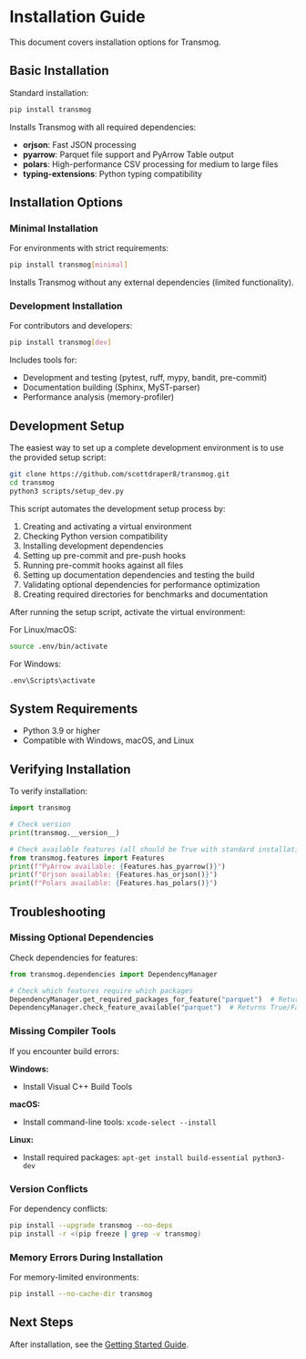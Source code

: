 # Installation Guide

This document covers installation options for Transmog.

## Basic Installation

Standard installation:

```bash
pip install transmog
```

Installs Transmog with all required dependencies:

- **orjson**: Fast JSON processing
- **pyarrow**: Parquet file support and PyArrow Table output
- **polars**: High-performance CSV processing for medium to large files
- **typing-extensions**: Python typing compatibility

## Installation Options

### Minimal Installation

For environments with strict requirements:

```bash
pip install transmog[minimal]
```

Installs Transmog without any external dependencies (limited functionality).

### Development Installation

For contributors and developers:

```bash
pip install transmog[dev]
```

Includes tools for:

- Development and testing (pytest, ruff, mypy, bandit, pre-commit)
- Documentation building (Sphinx, MyST-parser)
- Performance analysis (memory-profiler)

## Development Setup

The easiest way to set up a complete development environment is to use the provided setup script:

```bash
git clone https://github.com/scottdraper8/transmog.git
cd transmog
python3 scripts/setup_dev.py
```

This script automates the development setup process by:

1. Creating and activating a virtual environment
2. Checking Python version compatibility
3. Installing development dependencies
4. Setting up pre-commit and pre-push hooks
5. Running pre-commit hooks against all files
6. Setting up documentation dependencies and testing the build
7. Validating optional dependencies for performance optimization
8. Creating required directories for benchmarks and documentation

After running the setup script, activate the virtual environment:

For Linux/macOS:

```bash
source .env/bin/activate
```

For Windows:

```bash
.env\Scripts\activate
```

## System Requirements

- Python 3.9 or higher
- Compatible with Windows, macOS, and Linux

## Verifying Installation

To verify installation:

```python
import transmog

# Check version
print(transmog.__version__)

# Check available features (all should be True with standard installation)
from transmog.features import Features
print(f"PyArrow available: {Features.has_pyarrow()}")
print(f"Orjson available: {Features.has_orjson()}")
print(f"Polars available: {Features.has_polars()}")
```

## Troubleshooting

### Missing Optional Dependencies

Check dependencies for features:

```python
from transmog.dependencies import DependencyManager

# Check which features require which packages
DependencyManager.get_required_packages_for_feature("parquet")  # Returns ["pyarrow"]
DependencyManager.check_feature_available("parquet")  # Returns True/False
```

### Missing Compiler Tools

If you encounter build errors:

**Windows:**

- Install Visual C++ Build Tools

**macOS:**

- Install command-line tools: `xcode-select --install`

**Linux:**

- Install required packages: `apt-get install build-essential python3-dev`

### Version Conflicts

For dependency conflicts:

```bash
pip install --upgrade transmog --no-deps
pip install -r <(pip freeze | grep -v transmog)
```

### Memory Errors During Installation

For memory-limited environments:

```bash
pip install --no-cache-dir transmog
```

## Next Steps

After installation, see the [Getting Started Guide](./user/essentials/getting-started.md).
